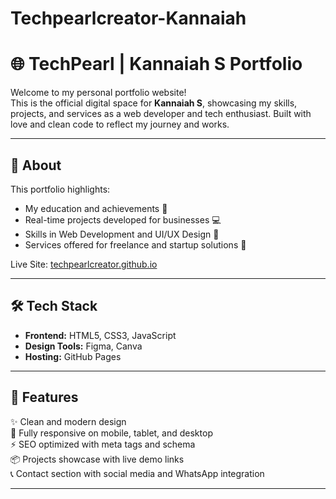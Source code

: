 # Techpearlcreator-Kannaiah
# 🌐 TechPearl | Kannaiah S Portfolio

Welcome to my personal portfolio website!  
This is the official digital space for **Kannaiah S**, showcasing my skills, projects, and services as a web developer and tech enthusiast. Built with love and clean code to reflect my journey and works.

---

## 📌 About
This portfolio highlights:
- My education and achievements 📖
- Real-time projects developed for businesses 💻
- Skills in Web Development and UI/UX Design 🎨
- Services offered for freelance and startup solutions 🚀

Live Site: [techpearlcreator.github.io](https://techpearlcreator.github.io)

---

## 🛠 Tech Stack
- **Frontend:** HTML5, CSS3, JavaScript
- **Design Tools:** Figma, Canva
- **Hosting:** GitHub Pages

---

## 📂 Features
✨ Clean and modern design  
📱 Fully responsive on mobile, tablet, and desktop  
⚡ SEO optimized with meta tags and schema  
📦 Projects showcase with live demo links  
📞 Contact section with social media and WhatsApp integration  

---
